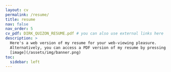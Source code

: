 ```yaml
---
layout: cv
permalink: /resume/
title: resume
nav: false
nav_order: 5
cv_pdf: DIRK_QUIZON_RESUME.pdf # you can also use external links here
description: >
  Here's a web version of my resume for your web-viewing pleasure.
  Alternatively, you can access a PDF version of my resume by pressing the PDF button.
  [image](/assets/img/banner.png)
toc:
  sidebar: left
---
```

